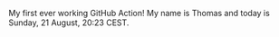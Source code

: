 My first ever working GitHub Action!
My name is Thomas and today is Sunday, 21 August, 20:23 CEST. 
